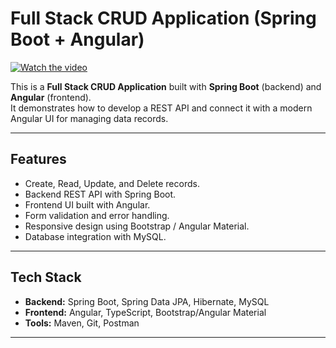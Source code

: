 #  Full Stack CRUD Application (Spring Boot + Angular)
[![Watch the video](https://img.shields.io/badge/▶️%20Click%20to%20Watch-red?style=for-the-badge)](https://github.com/nourElbassuny/Full-Stack-Crud-Project/blob/main/Demo_videos.mp4)





This is a **Full Stack CRUD Application** built with **Spring Boot** (backend) and **Angular** (frontend).  
It demonstrates how to develop a REST API and connect it with a modern Angular UI for managing data records.

---

##  Features
- Create, Read, Update, and Delete records.
- Backend REST API with Spring Boot.
- Frontend UI built with Angular.
- Form validation and error handling.
- Responsive design using Bootstrap / Angular Material.
- Database integration with MySQL.

---

##  Tech Stack
- **Backend:** Spring Boot, Spring Data JPA, Hibernate, MySQL  
- **Frontend:** Angular, TypeScript, Bootstrap/Angular Material  
- **Tools:** Maven, Git, Postman  

---
